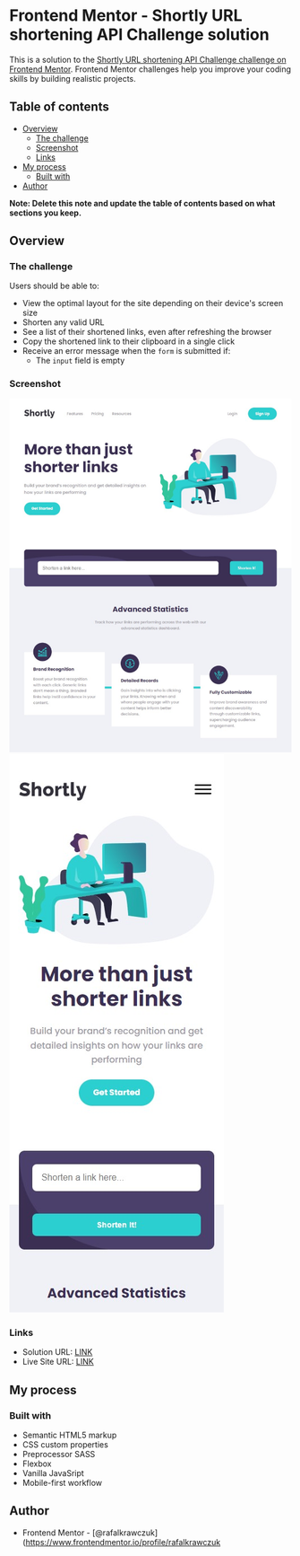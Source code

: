 # Frontend Mentor - Shortly URL shortening API Challenge solution

This is a solution to the [Shortly URL shortening API Challenge challenge on Frontend Mentor](https://www.frontendmentor.io/challenges/url-shortening-api-landing-page-2ce3ob-G). Frontend Mentor challenges help you improve your coding skills by building realistic projects.

## Table of contents

- [Overview](#overview)
  - [The challenge](#the-challenge)
  - [Screenshot](#screenshot)
  - [Links](#links)
- [My process](#my-process)
  - [Built with](#built-with)
- [Author](#author)

**Note: Delete this note and update the table of contents based on what sections you keep.**

## Overview

### The challenge

Users should be able to:

- View the optimal layout for the site depending on their device's screen size
- Shorten any valid URL
- See a list of their shortened links, even after refreshing the browser
- Copy the shortened link to their clipboard in a single click
- Receive an error message when the `form` is submitted if:
  - The `input` field is empty

### Screenshot

![](./resources/images/screenshot-desktop-1.jpg)
![](./resources/images/screenshot-mobile-1.jpg)

### Links

- Solution URL: [LINK](https://www.frontendmentor.io/challenges/url-shortening-api-landing-page-2ce3ob-G/hub)
- Live Site URL: [LINK](https://rafalkrawczuk.github.io/Frontend-mentor-URL-shortening-API-landing-page/)

## My process

### Built with

- Semantic HTML5 markup
- CSS custom properties
- Preprocessor SASS
- Flexbox
- Vanilla JavaSript
- Mobile-first workflow

## Author

- Frontend Mentor - [@rafalkrawczuk](https://www.frontendmentor.io/profile/rafalkrawczuk

